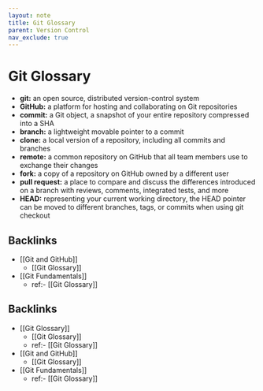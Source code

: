 ```yaml
---
layout: note
title: Git Glossary
parent: Version Control
nav_exclude: true
---
```


# Git Glossary

- **git:** an open source, distributed version-control system
- **GitHub:** a platform for hosting and collaborating on Git repositories
- **commit:** a Git object, a snapshot of your entire repository compressed into a SHA
- **branch:** a lightweight movable pointer to a commit
- **clone:** a local version of a repository, including all commits and branches
- **remote:** a common repository on GitHub that all team members use to exchange their changes
- **fork:** a copy of a repository on GitHub owned by a different user
- **pull request:** a place to compare and discuss the differences introduced on a branch with reviews, comments, integrated tests, and more
- **HEAD:** representing your current working directory, the HEAD pointer can be moved to different branches, tags, or commits when using git checkout
## Backlinks
* [[Git and GitHub]]
	* [[Git Glossary]]
* [[Git Fundamentals]]
	* ref:- [[Git Glossary]]

## Backlinks
* [[Git Glossary]]
	* [[Git Glossary]]
	* ref:- [[Git Glossary]]
* [[Git and GitHub]]
	* [[Git Glossary]]
* [[Git Fundamentals]]
	* ref:- [[Git Glossary]]

